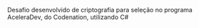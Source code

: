 Desafio desenvolvido de criptografia para seleção no programa AceleraDev, do Codenation, utilizando C#
